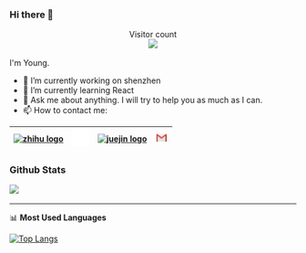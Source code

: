 ### Hi there 👋

<p align="center"> 
  Visitor count<br>
  <img src="https://profile-counter.glitch.me/Young0510/count.svg" />
</p>

I'm Young.

- 🔭 I’m currently working on shenzhen
- 🌱 I’m currently learning React
- 💬 Ask me about anything. I will try to help you as much as I can.
- 📫 How to contact me: 

| [<img src="https://github.com/muwoo/muwoo/blob/main/zhihu.png" alt="zhihu logo" width="30">](https://www.zhihu.com/people/zhang-liu-ping-55) | [<img src="https://raw.githubusercontent.com/Delta456/Delta456/master/img/github.png" alt="github logo" width="32">](https://github.com/Young0510) |  [<img src="https://favicons.githubusercontent.com/juejin.cn" alt="juejin logo" width="24">](https://juejin.cn/user/1996368846522088) | [<img src="https://github.com/Amchuz/Amchuz/blob/master/gmail.jpeg" alt="gmail logo" width="24">](zhangliup1115@gmail.com)
|---|---|---|---|

### Github Stats

![](https://github-readme-stats.vercel.app/api?username=Young0510&hide_title=true&show_icons=true&icon_color=007aff&text_color=333&bg_color=fff)

-------

📊 **Most Used Languages**

[![Top Langs](https://github-readme-stats.vercel.app/api/top-langs/?username=Young0510&layout=compact)](https://github.com/Young0510)
